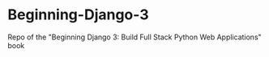 # Beginning-Django-3
Repo of the "Beginning Django 3: Build Full Stack Python Web Applications" book
